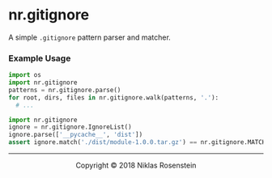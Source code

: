 # nr.gitignore

A simple `.gitignore` pattern parser and matcher.

### Example Usage

```python
import os
import nr.gitignore
patterns = nr.gitignore.parse()
for root, dirs, files in nr.gitignore.walk(patterns, '.'):
  # ...
```

```python
import nr.gitignore
ignore = nr.gitignore.IgnoreList()
ignore.parse(['__pycache__', 'dist'])
assert ignore.match('./dist/module-1.0.0.tar.gz') == nr.gitignore.MATCH_IGNORE
```

---

<p align="center">Copyright &copy; 2018 Niklas Rosenstein</p>
